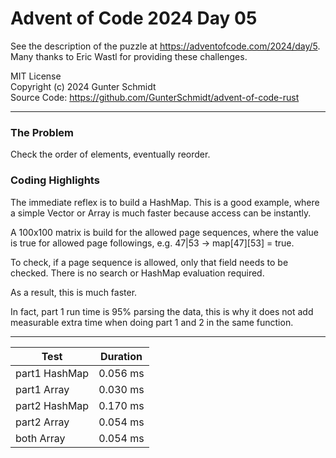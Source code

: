 # Advent of Code 2024 Day 05

See the description of the puzzle at <https://adventofcode.com/2024/day/5>.  
Many thanks to Eric Wastl for providing these challenges.

MIT License  
Copyright (c) 2024 Gunter Schmidt  
Source Code: <https://github.com/GunterSchmidt/advent-of-code-rust>

---
### The Problem

Check the order of elements, eventually reorder.

### Coding Highlights

The immediate reflex is to build a HashMap. This is a good example, where a simple Vector or Array is much faster
because access can be instantly.

A 100x100 matrix is build for the allowed page sequences, where the value is true for allowed page followings,
e.g. 47|53 -> map\[47\]\[53\] = true.

To check, if a page sequence is allowed, only that field needs to be checked. There is no search or HashMap evaluation required.

As a result, this is much faster.

In fact, part 1 run time is 95% parsing the data, this is why it does not add measurable extra time when doing part 1 and 2 in the same function.

---

| Test          | Duration |
| ------------- | -------- |
| part1 HashMap | 0.056 ms |
| part1 Array   | 0.030 ms |
| part2 HashMap | 0.170 ms |
| part2 Array   | 0.054 ms |
| both  Array   | 0.054 ms |

